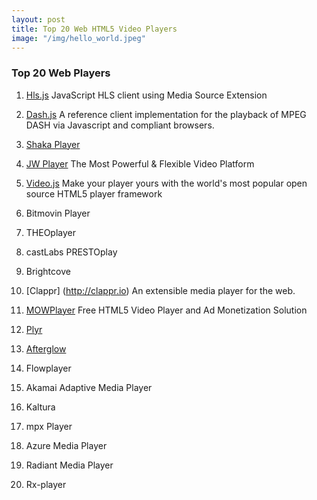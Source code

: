 ```yaml
---
layout: post
title: Top 20 Web HTML5 Video Players
image: "/img/hello_world.jpeg"
---
```


### Top 20 Web Players

1. [Hls.js](https://github.com/video-dev/hls.js)
JavaScript HLS client using Media Source Extension

2. [Dash.js](https://github.com/Dash-Industry-Forum/dash.js)
A reference client implementation for the playback of MPEG DASH via Javascript and compliant browsers.

3. [Shaka Player](https://github.com/google/shaka-player/)

4. [JW Player](https://www.jwplayer.com)
The Most Powerful &amp; Flexible Video Platform

5. [Video.js](https://videojs.com)
Make your player yours with the world's most popular open source HTML5 player framework

6. Bitmovin Player

7. THEOplayer

8. castLabs PRESTOplay

9. Brightcove

10. [Clappr] (http://clappr.io)
An extensible media player for the web.

11. [MOWPlayer](https://mowplayer.com)
Free HTML5 Video Player and Ad Monetization Solution

12. [Plyr](https://plyr.io)

13. [Afterglow](http://afterglowplayer.com)

14. Flowplayer

15. Akamai Adaptive Media Player

16. Kaltura

17. mpx Player

18. Azure Media Player

19. Radiant Media Player

21. Rx-player
